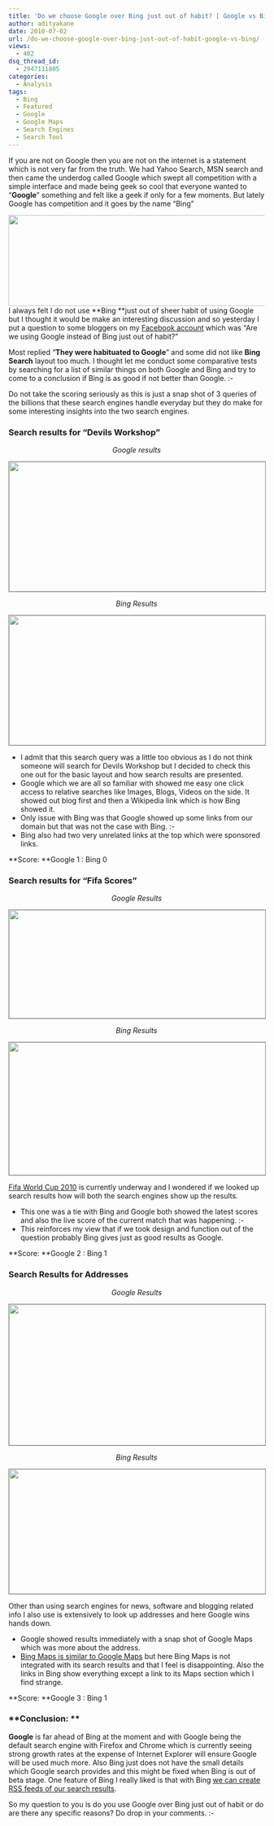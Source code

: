 ```yaml
---
title: 'Do we choose Google over Bing just out of habit? [ Google vs Bing ]'
author: adityakane
date: 2010-07-02
url: /do-we-choose-google-over-bing-just-out-of-habit-google-vs-bing/
views:
  - 402
dsq_thread_id:
  - 2947111805
categories:
  - Analysis
tags:
  - Bing
  - Featured
  - Google
  - Google Maps
  - Search Engines
  - Search Tool
---
```

If you are not on Google then you are not on the internet is a statement which is not very far from the truth. We had Yahoo Search, MSN search and then came the underdog called Google which swept all competition with a simple interface and made being geek so cool that everyone wanted to &#8220;**Google**&#8221; something and felt like a geek if only for a few moments. But lately Google has competition and it goes by the name &#8220;Bing&#8221;

<a rel="attachment wp-att-27722" href="http://devilsworkshop.org/do-we-choose-google-over-bing-just-out-of-habit-google-vs-bing/google_bing_/"><img class="aligncenter size-full wp-image-27722" title="Google_Bing_" src="http://cdn.devilsworkshop.org/files/2010/07/Google_Bing_.png" alt="" width="550" height="179" /></a>I always felt I do not use **Bing **just out of sheer habit of using Google but I thought it would be make an interesting discussion and so yesterday I put a question to some bloggers on my <a href="http://facebook.com/devilsworkshop.org" onclick="_gaq.push(['_trackEvent', 'outbound-article', 'http://facebook.com/devilsworkshop.org', 'Facebook account']);" >Facebook account</a> which was &#8220;Are we using Google instead of Bing just out of habit?&#8221;

Most replied &#8220;**They were habituated to Google**&#8221; and some did not like **Bing Search** layout too much. I thought let me conduct some comparative tests by searching for a list of similar things on both Google and Bing and try to come to a conclusion if Bing is as good if not better than Google. <img src="http://devilsworkshop.org/wp-includes/images/smilies/simple-smile.png" alt=":-)" class="wp-smiley" style="height: 1em; max-height: 1em;" />

Do not take the scoring seriously as this is just a snap shot of 3 queries of the billions that these search engines handle everyday but they do make for some interesting insights into the two search engines.

### **Search results for &#8220;Devils Workshop&#8221;**

<p style="text-align: center;">
  <em>Google</em><em> results</em><strong><br /> </strong>
</p>

<p style="text-align: center;">
  <strong><a rel="attachment wp-att-27724" href="http://devilsworkshop.org/do-we-choose-google-over-bing-just-out-of-habit-google-vs-bing/bing_google_dw_google_results/"><img class="aligncenter size-full wp-image-27724" style="border: 1px solid grey;" title="bing_google_dw_google_results" src="http://cdn.devilsworkshop.org/files/2010/07/bing_google_dw_google_results.png" alt="" width="550" height="255" /></a></strong><em> </em>
</p>

<p style="text-align: center;">
  <em>Bing Results</em><strong> </strong>
</p>

<p style="text-align: center;">
  <strong><a rel="attachment wp-att-27725" href="http://devilsworkshop.org/do-we-choose-google-over-bing-just-out-of-habit-google-vs-bing/bing_google_dw_bing_results/"><img class="aligncenter size-full wp-image-27725" style="border: 1px solid grey;" title="Bing_google_DW_bing_results" src="http://cdn.devilsworkshop.org/files/2010/07/Bing_google_DW_bing_results.png" alt="" width="550" height="255" /></a><br /> </strong>
</p>

  * I admit that this search query was a little too obvious as I do not think someone will search for Devils Workshop but I decided to check this one out for the basic layout and how search results are presented.
  * Google which we are all so familiar with showed me easy one click access to relative searches like Images, Blogs, Videos on the side. It showed out blog first and then a Wikipedia link which is how Bing showed it.
  * Only issue with Bing was that Google showed up some links from our domain but that was not the case with Bing. <img src="http://devilsworkshop.org/wp-includes/images/smilies/frownie.png" alt=":-(" class="wp-smiley" style="height: 1em; max-height: 1em;" />
  * Bing also had two very unrelated links at the top which were sponsored links.

**Score: **Google 1 : Bing 0

### **Search results for &#8220;Fifa Scores&#8221;**

<p style="text-align: center;">
  <em>Google Results</em>
</p>

<p style="text-align: center;">
  <strong><a rel="attachment wp-att-27731" href="http://devilsworkshop.org/do-we-choose-google-over-bing-just-out-of-habit-google-vs-bing/bing_google_fifa_google_results/"><img class="aligncenter size-full wp-image-27731" style="border: 1px solid grey;" title="bing_google_fifa_google_results" src="http://cdn.devilsworkshop.org/files/2010/07/bing_google_fifa_google_results.png" alt="" width="550" height="213" /></a></strong>
</p>

<p style="text-align: center;">
  <em>Bing Results</em>
</p>

<p style="text-align: center;">
  <a rel="attachment wp-att-27732" href="http://devilsworkshop.org/do-we-choose-google-over-bing-just-out-of-habit-google-vs-bing/bing_google_fifa_bing_results/"><img class="aligncenter size-full wp-image-27732" style="border: 1px solid grey;" title="Bing_google_fifa_bing_results" src="http://cdn.devilsworkshop.org/files/2010/07/Bing_google_fifa_bing_results.png" alt="" width="550" height="261" /></a>
</p>

[Fifa World Cup 2010][1] is currently underway and I wondered if we looked up search results how will both the search engines show up the results.

  * This one was a tie with Bing and Google both showed the latest scores and also the live score of the current match that was happening. <img src="http://devilsworkshop.org/wp-includes/images/smilies/simple-smile.png" alt=":-)" class="wp-smiley" style="height: 1em; max-height: 1em;" />
  * This reinforces my view that if we took design and function out of the question probably Bing gives just as good results as Google.

**Score: **Google 2 : Bing 1

### **Search Results for Addresses**

<p style="text-align: center;">
  <em>Google Results</em>
</p>

<p style="text-align: center;">
  <a rel="attachment wp-att-27738" href="http://devilsworkshop.org/do-we-choose-google-over-bing-just-out-of-habit-google-vs-bing/bing_google_address_google_results/"><img class="aligncenter size-full wp-image-27738" style="border: 1px solid grey;" title="bing_google_address_google_results" src="http://cdn.devilsworkshop.org/files/2010/07/bing_google_address_google_results.png" alt="" width="550" height="277" /></a>
</p>

<p style="text-align: center;">
  <em>Bing Results</em>
</p>

<p style="text-align: center;">
  <a rel="attachment wp-att-27739" href="http://devilsworkshop.org/do-we-choose-google-over-bing-just-out-of-habit-google-vs-bing/bing_google_address_bing_results/"><img class="aligncenter size-full wp-image-27739" style="border: 1px solid grey;" title="Bing_google_address_bing_results" src="http://cdn.devilsworkshop.org/files/2010/07/Bing_google_address_bing_results.png" alt="" width="550" height="245" /></a>
</p>

Other than using search engines for news, software and blogging related info I also use is extensively to look up addresses and here Google wins hands down.

  * Google showed results immediately with a snap shot of Google Maps which was more about the address.
  * [Bing Maps is similar to Google Maps][2] but here Bing Maps is not integrated with its search results and that I feel is disappointing. Also the links in Bing show everything except a link to its Maps section which I find strange.

**Score: **Google 3 : Bing 1

### **Conclusion: **

**Google** is far ahead of Bing at the moment and with Google being the default search engine with Firefox and Chrome which is currently seeing strong growth rates at the expense of Internet Explorer will ensure Google will be used much more. Also Bing just does not have the small details which Google search provides and this might be fixed when Bing is out of beta stage. One feature of Bing I really liked is that with Bing [we can create RSS feeds of our search results][3].

So my question to you is do you use Google over Bing just out of habit or do are there any specific reasons? Do drop in your comments. <img src="http://devilsworkshop.org/wp-includes/images/smilies/simple-smile.png" alt=":-)" class="wp-smiley" style="height: 1em; max-height: 1em;" />

 [1]: http://devilsworkshop.org/5-goals-in-fifa-world-cup-2010-geeks-can-hit/ "Fifa World Cup 2010"
 [2]: http://devilsworkshop.org/bing-maps-is-a-clone-of-google-maps/ "Bing Maps is similar to Google Maps"
 [3]: http://devilsworkshop.org/create-rss-feeds-of-search-results-with-bing/
